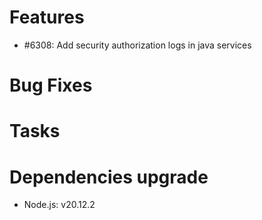 
# Features

- #6308: Add security authorization logs in java services

# Bug Fixes

# Tasks

# Dependencies upgrade

- Node.js: v20.12.2
